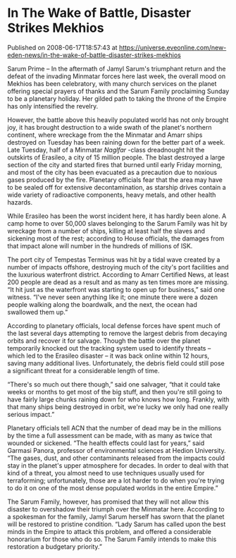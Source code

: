 # In The Wake of Battle, Disaster Strikes Mekhios
Published on 2008-06-17T18:57:43 at https://universe.eveonline.com/new-eden-news/in-the-wake-of-battle-disaster-strikes-mekhios

Sarum Prime – In the aftermath of Jamyl Sarum's triumphant return and the defeat of the invading Minmatar forces here last week, the overall mood on Mekhios has been celebratory, with many church services on the planet offering special prayers of thanks and the Sarum Family proclaiming Sunday to be a planetary holiday. Her gilded path to taking the throne of the Empire has only intensified the revelry. 

However, the battle above this heavily populated world has not only brought joy, it has brought destruction to a wide swath of the planet's northern continent, where wreckage from the the Minmatar and Amarr ships destroyed on Tuesday has been raining down for the better part of a week. Late Tuesday, half of a Minmatar _Naglfar_ -class dreadnought hit the outskirts of Erasileo, a city of 15 million people. The blast destroyed a large section of the city and started fires that burned until early Friday morning, and most of the city has been evacuated as a precaution due to noxious gases produced by the fire. Planetary officials fear that the area may have to be sealed off for extensive decontamination, as starship drives contain a wide variety of radioactive components, heavy metals, and other health hazards. 

While Erasileo has been the worst incident here, it has hardly been alone. A camp home to over 50,000 slaves belonging to the Sarum Family was hit by wreckage from a number of ships, killing at least half the slaves and sickening most of the rest; according to House officials, the damages from that impact alone will number in the hundreds of millions of ISK. 

The port city of Tempestas Terminus was hit by a tidal wave created by a number of impacts offshore, destroying much of the city's port facilities and the luxurious waterfront district. According to Amarr Certified News, at least 200 people are dead as a result and as many as ten times more are missing. “It hit just as the waterfront was starting to open up for business,” said one witness. “I've never seen anything like it; one minute there were a dozen people walking along the boardwalk, and the next, the ocean had swallowed them up.” 

According to planetary officials, local defense forces have spent much of the last several days attempting to remove the largest debris from decaying orbits and recover it for salvage. Though the battle over the planet temporarily knocked out the tracking system used to identify threats – which led to the Erasileo disaster – it was back online within 12 hours, saving many additional lives. Unfortunately, the debris field could still pose a significant threat for a considerable length of time. 

“There's so much out there though,” said one salvager, “that it could take weeks or months to get most of the big stuff, and then you're still going to have fairly large chunks raining down for who knows how long. Frankly, with that many ships being destroyed in orbit, we're lucky we only had one really serious impact.” 

Planetary officials tell ACN that the number of dead may be in the millions by the time a full assessment can be made, with as many as twice that wounded or sickened. “The health effects could last for years,” said Garmasi Panora, professor of environmental sciences at Hedion University. “The gases, dust, and other contaminants released from the impacts could stay in the planet's upper atmosphere for decades. In order to deal with that kind of a threat, you almost need to use techniques usually used for terraforming; unfortunately, those are a lot harder to do when you're trying to do it on one of the most dense populated worlds in the entire Empire.” 

The Sarum Family, however, has promised that they will not allow this disaster to overshadow their triumph over the Minmatar here. According to a spokesman for the family, Jamyl Sarum herself has sworn that the planet will be restored to pristine condition. “Lady Sarum has called upon the best minds in the Empire to attack this problem, and offered a considerable honorarium for those who do so. The Sarum Family intends to make this restoration a budgetary priority.”
